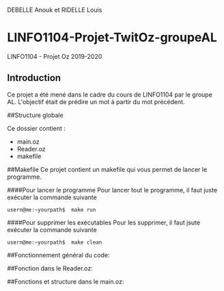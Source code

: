 DEBELLE Anouk et RIDELLE Louis
# LINFO1104-Projet-TwitOz-groupeAL
LINFO1104 - Projet Oz 2019-2020

## Introduction
Ce projet a été mené dans le cadre du cours de LINFO1104 par le groupe AL.
L'objectif était de prédire un mot à partir du mot précédent.

##Structure globale

Ce dossier contient :
 - main.oz 
 - Reader.oz
 - makefile

##Makefile
Ce projet contient un makefile qui vous permet de lancer le programme.

####Pour lancer le programme
Pour lancer tout le programme, il faut juste exécuter la commande suivante
```
usern@me:~yourpath$  make run
```
####Pour supprimer les exécutables
Pour les supprimer, il faut jsute exécuter la commande suivante
```
usern@me:~yourpath$  make clean
```

##Fonctionnement général du code:


##Fonction dans le Reader.oz:

##Fonctions et structure dans le main.oz: